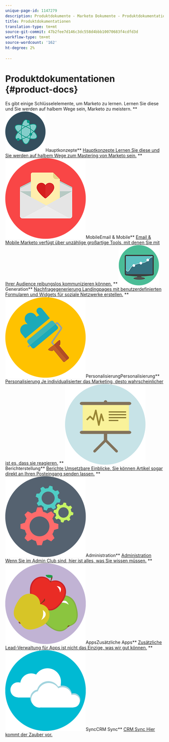 ```yaml
---
unique-page-id: 1147279
description: Produktdokumente - Marketo Dokumente - Produktdokumentation
title: Produktdokumentationen
translation-type: tm+mt
source-git-commit: 47b2fee7d146c3dc558d4bbb10070683f4cdfd3d
workflow-type: tm+mt
source-wordcount: '162'
ht-degree: 2%

---
```



# Produktdokumentationen {#product-docs}

Es gibt einige Schlüsselelemente, um Marketo zu lernen. Lernen Sie diese und Sie werden auf halbem Wege sein, Marketo zu meistern.
** ![Hauptkonzepte](assets/education-science-12.png)Hauptkonzepte** [Hauptkonzepte Lernen Sie diese und Sie werden auf halbem Wege zum Mastering von Marketo sein.](product-docs/core-marketo-concepts.md)     **  ![Email &amp; ](assets/valentine-day-10.png)MobileEmail &amp; Mobile**  [Email &amp; Mobile Marketo verfügt über unzählige großartige Tools, mit denen Sie mit Ihrer Audience reibungslos kommunizieren können.](https://docs.marketo.com/pages/viewpage.action?pageId=557076)     **  ![Nachfragegenerierung ](assets/seo-04.png)Generation**  [Nachfragegenerierung Landingpages mit benutzerdefinierten Formularen und Widgets für soziale Netzwerke erstellen.](product-docs/demand-generation.md)     **  ![](assets/graphic-design-tools-19.png)PersonalisierungPersonalisierung**  [Personalisierung Je individualisierter das Marketing, desto wahrscheinlicher ist es, dass sie reagieren.](product-docs/personalization.md)     **  ![](assets/office-21.png)Berichterstellung**  [Berichte Umsetzbare Einblicke. Sie können Artikel sogar direkt an Ihren Posteingang senden lassen.](product-docs/reporting.md)     **  ![](assets/technology-08.png)Administration**  [Administration Wenn Sie im Admin Club sind, hier ist alles, was Sie wissen müssen.](https://docs.marketo.com/display/DOCS/Administration)     **  ![Zusätzliche ](assets/food-10.png)AppsZusätzliche Apps**  [Zusätzliche Lead-Verwaltung für Apps ist nicht das Einzige, was wir gut können.](product-docs/additional-apps.md)     **  ![CRM ](assets/seo-33.png)SyncCRM Sync**  [CRM Sync Hier kommt der Zauber vor.](product-docs/crm-sync.md)